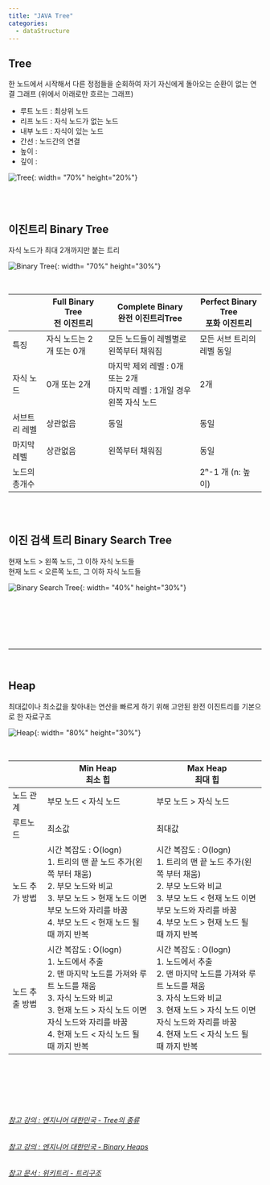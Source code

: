 ```yaml
---
title: "JAVA Tree"
categories:
  - dataStructure
---
```


## Tree
한 노드에서 시작해서 다른 정점들을 순회하여 자기 자신에게 돌아오는 순환이 없는 연결 그래프 (위에서 아래로만 흐르는 그래프)
- 루트 노드 : 최상위 노드
- 리프 노드 : 자식 노드가 없는 노드
- 내부 노드 : 자식이 있는 노드
- 간선 : 노드간의 연결
- 높이 :
- 깊이 :

![Tree](https://user-images.githubusercontent.com/42172353/183240630-fa3bc30a-8bc1-41df-955c-9d40786d9ccf.png){: width= "70%" height="20%"}



<br>
<br>

## 이진트리 Binary Tree
자식 노드가 최대 2개까지만 붙는 트리

![Binary Tree](https://user-images.githubusercontent.com/42172353/183239202-58c1ce95-3dd1-4d41-9464-8f4933a16de5.png){: width= "70%" height="30%"}


<br>

|        | Full Binary Tree<br/>전 이진트리             | Complete Binary<br/>완전 이진트리Tree                              | Perfect Binary Tree<br/>포화 이진트리 |
|---------|-------------------------------|---------------------------------------------------|---------------------|
| 특징      | 자식 노드는 2개 또는 0개 | 모든 노드들이 레벨별로 왼쪽부터 채워짐                             | 모든 서브 트리의 레벨 동일     |
| 자식 노드   | 0개 또는 2개                      | 마지막 제외 레벨 : 0개 또는 2개<br/>마지막 레벨 : 1개일 경우 왼쪽 자식 노드 | 2개                  |
| 서브트리 레벨 | 상관없음                          | 동일                                                | 동일                  |
| 마지막 레벨  | 상관없음                          | 왼쪽부터 채워짐                                          | 동일                  |
| 노드의 총개수 |                               |                                                   | 2ⁿ-1 개 (n: 높이)             |

<br>
<br>

## 이진 검색 트리 Binary Search Tree
현재 노드 > 왼쪽 노드, 그 이하 자식 노드들  
현재 노드 < 오른쪽 노드, 그 이하 자식 노드들

![Binary Search Tree](https://user-images.githubusercontent.com/42172353/183239351-4c7b2ab1-320f-406d-b88f-21429e4c8006.png){: width= "40%" height="30%"}


<br>
<br>
<br>
<br>
<br>

---

<br>

## Heap
최대값이나 최소값을 찾아내는 연산을 빠르게 하기 위해 고안된 완전 이진트리를 기본으로 한 자료구조

![Heap](https://user-images.githubusercontent.com/42172353/183240387-a79c3a06-dfa7-456d-8979-8c0e0f5c0ad1.png){: width= "80%" height="30%"}

<br>

|         | Min Heap<br/>최소 힙                                                                                                                     | Max Heap<br/>최대 힙                                                                                                                     |
|----------|---------------------------------------------------------------------------------------------------------------------------------------|---------------------------------------------------------------------------------------------------------------------------------------|
| 노드 관계    | 부모 노드 < 자식 노드                                                                                                                         | 부모 노드 > 자식 노드                                                                                                                         |
| 루트노드     | 최소값                                                                                                                                   | 최대값                                                                                                                                   |
| 노드 추가 방법 | 시간 복잡도 : O(logn)<br/>1. 트리의 맨 끝 노드 추가(왼쪽 부터 채움)<br/>2. 부모 노드와 비교<br/>3. 부모 노드 > 현재 노드 이면 부모 노드와 자리를 바꿈<br/>4. 부모 노드 < 현재 노드 될 때 까지 반복 | 시간 복잡도 : O(logn)<br/>1. 트리의 맨 끝 노드 추가(왼쪽 부터 채움)<br/>2. 부모 노드와 비교<br/>3. 부모 노드 < 현재 노드 이면 부모 노드와 자리를 바꿈<br/>4. 부모 노드 > 현재 노드 될 때 까지 반복 |
| 노드 추출 방법 | 시간 복잡도 : O(logn)<br/>1. 노드에서 추출<br/>2. 맨 마지막 노드를 가져와 루트 노드를 채움<br/>3. 자식 노드와 비교<br/>3. 현재 노드 > 자식 노드 이면 자식 노드와 자리를 바꿈<br/>4. 현재 노드 < 자식 노드 될 때 까지 반복       | 시간 복잡도 : O(logn)<br/>1. 노드에서 추출<br/>2. 맨 마지막 노드를 가져와 루트 노드를 채움<br/>3. 자식 노드와 비교<br/>3. 현재 노드 > 자식 노드 이면 자식 노드와 자리를 바꿈<br/>4. 현재 노드 < 자식 노드 될 때 까지 반복       |

<br>
<br>
<br>
<br>
<br>

###### [참고 강의 : 엔지니어 대한민국 - Tree의 종류](https://www.youtube.com/watch?v=LnxEBW29DOw&list=TLPQMDYwODIwMjJE9GrHYJZFVA&index=2)
###### [참고 강의 : 엔지니어 대한민국 - Binary Heaps](https://www.youtube.com/watch?v=jfwjyJvbbBI)

###### [참고 문서 : 위키트리 - 트리구조](https://ko.wikipedia.org/wiki/%ED%8A%B8%EB%A6%AC_%EA%B5%AC%EC%A1%B0)